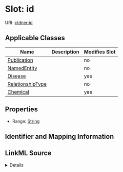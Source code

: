 

# Slot: id

URI: [ctdner:id](http://w3id.org/ontogpt/ctd_nerid)



<!-- no inheritance hierarchy -->





## Applicable Classes

| Name | Description | Modifies Slot |
| --- | --- | --- |
| [Publication](Publication.md) |  |  no  |
| [NamedEntity](NamedEntity.md) |  |  no  |
| [Disease](Disease.md) |  |  yes  |
| [RelationshipType](RelationshipType.md) |  |  no  |
| [Chemical](Chemical.md) |  |  yes  |







## Properties

* Range: [String](String.md)





## Identifier and Mapping Information








## LinkML Source

<details>
```yaml
name: id
alias: id
domain_of:
- NamedEntity
- Publication
range: string

```
</details>